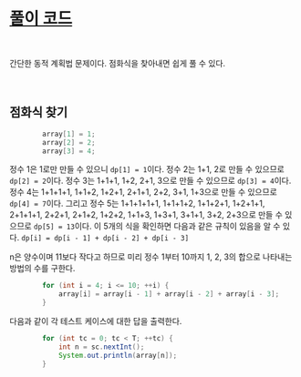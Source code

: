 # [풀이 코드](./BOJ_S3_9095.java)

<br>

간단한 동적 계획법 문제이다. 점화식을 찾아내면 쉽게 풀 수 있다.

<br>

## 점화식 찾기

```java
        array[1] = 1;
        array[2] = 2;
        array[3] = 4;
```

정수 1은 1로만 만들 수 있으니 `dp[1] = 1`이다. 정수 2는 1+1, 2로 만들 수 있으므로 `dp[2] = 2`이다. 정수 3는 1+1+1, 1+2, 2+1, 3으로 만들 수 있으므로 `dp[3] = 4`이다. 정수 4는 1+1+1+1, 1+1+2, 1+2+1, 2+1+1, 2+2, 3+1, 1+3으로 만들 수 있으므로 `dp[4] = 7`이다. 그리고 정수 5는 1+1+1+1+1, 1+1+1+2, 1+1+2+1, 1+2+1+1, 2+1+1+1, 2+2+1, 2+1+2, 1+2+2, 1+1+3, 1+3+1, 3+1+1, 3+2, 2+3으로 만들 수 있으므로 `dp[5] = 13`이다. 이 5개의 식을 확인하면 다음과 같은 규칙이 있음을 알 수 있다. `dp[i] = dp[i - 1] + dp[i - 2] + dp[i - 3]`

n은 양수이며 11보다 작다고 하므로 미리 정수 1부터 10까지 1, 2, 3의 합으로 나타내는 방법의 수를 구한다.

```java
        for (int i = 4; i <= 10; ++i) {
            array[i] = array[i - 1] + array[i - 2] + array[i - 3];
        }
```

다음과 같이 각 테스트 케이스에 대한 답을 출력한다.

```java
        for (int tc = 0; tc < T; ++tc) {
            int n = sc.nextInt();
            System.out.println(array[n]);
        }
```
